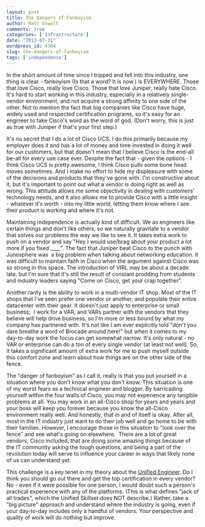 ```yaml
---
layout: post
title: The Dangers of Fanboyism
author: Matt Oswalt
comments: true
categories: ['Infrastructure']
date: "2013-07-31"
wordpress_id: 4304
slug: the-dangers-of-fanboyism
tags: ['independence']
---
```



In the short amount of time since I tripped and fell into this industry, one thing is clear - fanboyism (Is that a word? It is now.) is EVERYWHERE. Those that love Cisco, really love Cisco. Those that love Juniper, really hate Cisco. It's hard to start working in this industry, especially in a relatively single-vendor environment, and not acquire a strong affinity to one side of the other. Not to mention the fact that big companies like Cisco have huge, widely used and respected certification programs, so it's easy for an engineer to take Cisco's word as the word of god. (Don't worry, this is just as true with Juniper if that's your first step.)

It's no secret that I do a lot of Cisco UCS. I do this primarily because my employer does it and has a lot of money and time invested in doing it well for our customers, but that doesn't mean that I believe Cisco is the end-all be-all for every use case ever. Despite the fact that - given the options - I think Cisco UCS is pretty awesome, I think Cisco pulls some bone head moves sometimes. And I make no effort to hide my displeasure with some of the decisions and products that they've gone with. I'm constructive about it, but it's important to point out what a vendor is doing right as well as wrong. This attitude allows me some objectivity in dealing with customers' technology needs, and it also allows me to provide Cisco with a little insight - whatever it's worth - into my little world, letting them know where I see their product is working and where it's not.

Maintaining independence is actually kind of difficult. We as engineers like certain things and don't like others, so we naturally gravitate to a vendor that solves our problems the way we like to see it. It takes extra work to push on a vendor and say "Hey I would use/brag about your product a lot more if you fixed ____". The fact that Juniper beat Cisco to the punch with Junosphere was  a big problem when talking about networking education. It was difficult to maintain faith in Cisco when the argument against Cisco was so strong in this space. The introduction of VIRL may be about a decade late, but I'm sure that it's still the result of constant prodding from students and industry leaders saying "Come on Cisco, get your crap together".

Another rarity is the ability to work in a multi-vendor IT shop. Most of the IT shops that I've seen prefer one vendor or another, and populate their entire datacenter with their gear. It doesn't just apply to enterprise or small business;  I work for a VAR, and VARs partner with the vendors that they believe will help drive business, so I'm more or less bound by what my company has partnered with. It's not like I am ever explicitly told "don't you dare breathe a word of Brocade around here!" but when it comes to my day-to-day work the focus can get somewhat narrow. It's only natural - no VAR or enterprise can do a ton of every single vendor (at least not well). So, it takes a significant amount of extra work for me to push myself outside this comfort zone and learn about how things are on the other side of the fence.

The "danger of fanboyism" as I call it, really is that you put yourself in a situation where you don't know what you don't know. This situation is one of my worst fears as a technical engineer and blogger. By barricading yourself within the four walls of Cisco, you may not experience any tangible problems at all. You may work in an all-Cisco shop for years and years and your boss will keep you forever because you know the all-Cisco environment really well. And honestly, that in and of itself is okay. After all, most in the IT industry just want to do their job well and go home to be with their families. However, I encourage those in this situation to "look over the fence" and see what's going on elsewhere.  There are a lot of great vendors, Cisco included, that are doing some amazing things because of the IT community asking the tough questions, and being a part of the revolution today will serve to influence your career in ways that likely none of us can understand yet.

This challenge is a key tenet in my theory about the [Unified Engineer](https://oswalt.dev/the-unified-engineer/). Do I think you should go out there and get the top certification in every vendor? No - even if it were possible for one person, I would doubt such a person's practical experience with any of the platforms. (This is what defines "jack of all trades", which the Unified Skillset does NOT describe.) Rather, take a "big picture" approach and understand where the industry is going, even if your day-to-day includes only a handful of vendors. Your perspective and quality of work will do nothing but improve.
